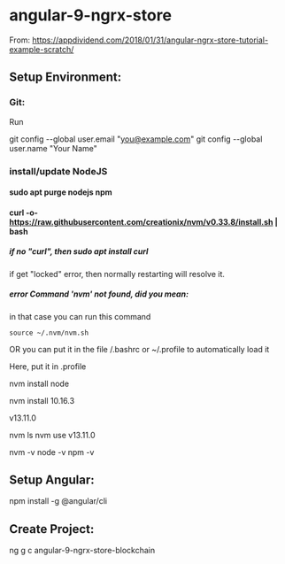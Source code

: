 # angular-9-ngrx-store

From: https://appdividend.com/2018/01/31/angular-ngrx-store-tutorial-example-scratch/

## Setup Environment:

### Git:

Run

  git config --global user.email "you@example.com"
  git config --global user.name "Your Name"



### install/update NodeJS

#### sudo apt purge nodejs npm

#### curl -o- https://raw.githubusercontent.com/creationix/nvm/v0.33.8/install.sh | bash

##### if no "curl", then sudo apt install curl
if get "locked" error, then normally restarting will resolve it.

##### error Command 'nvm' not found, did you mean:

in that case you can run this command

`source ~/.nvm/nvm.sh`

OR you can put it in the file /.bashrc or ~/.profile to automatically load it

Here, put it in .profile



nvm install node

nvm install 10.16.3

v13.11.0

nvm ls
nvm use v13.11.0

nvm -v
node -v
npm -v

## Setup Angular:

npm install -g @angular/cli


## Create Project:

ng g c angular-9-ngrx-store-blockchain


















